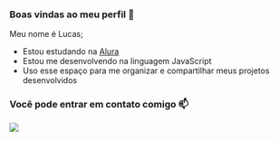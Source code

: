 ### Boas vindas ao meu perfil 💙

Meu nome é Lucas;
- Estou estudando na [Alura](https://www.alura.com.br)
- Estou me desenvolvendo na linguagem JavaScript
- Uso esse espaço para me organizar e compartilhar meus projetos desenvolvidos


### Você pode entrar em contato comigo 📫


![](https://media.tenor.com/xJ3wO685fQ4AAAAd/monkey.gif)
